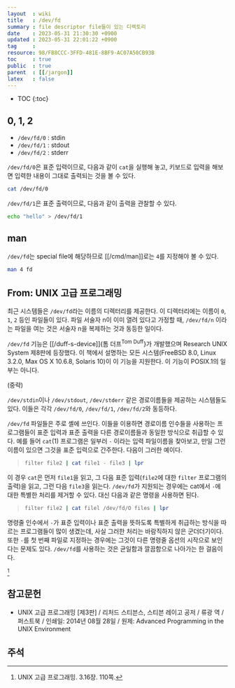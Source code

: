 ```yaml
---
layout  : wiki
title   : /dev/fd
summary : file descriptor file들이 있는 디렉토리
date    : 2023-05-31 21:30:30 +0900
updated : 2023-05-31 22:01:22 +0900
tag     : 
resource: 98/FB8CCC-3FFD-481E-8BF9-AC07A50CB93B
toc     : true
public  : true
parent  : [[/jargon]]
latex   : false
---
```

* TOC
{:toc}

## 0, 1, 2

- `/dev/fd/0` : stdin
- `/dev/fd/1` : stdout
- `/dev/fd/2` : stderr

`/dev/fd/0`은 표준 입력이므로, 다음과 같이 `cat`을 실행해 놓고, 키보드로 입력을 해보면 입력한 내용이 그대로 출력되는 것을 볼 수 있다.

```sh
cat /dev/fd/0
```

`/dev/fd/1`은 표준 출력이므로, 다음과 같이 출력을 관찰할 수 있다.

```sh
echo "hello" > /dev/fd/1
```


## man

`/dev/fd`는 special file에 해당하므로 [[/cmd/man]]로는 `4`를 지정해야 볼 수 있다.

```sh
man 4 fd
```

## From: UNIX 고급 프로그래밍

>
최근 시스템들은 `/dev/fd`라는 이름의 디렉터리를 제공한다.
이 디렉터리에는 이름이 `0`, `1`, `2` 등인 파일들이 있다.
파일 서술자 n이 이미 열려 있다고 가정할 때, `/dev/fd/n` 이라는 파일을 여는 것은 서술자 n을 복제하는 것과 동등한 일이다.
> >
`/dev/fd` 기능은 [[/duff-s-device]]{톰 더프<sup>Tom Duff</sup>}가 개발했으며 Research UNIX System 제8판에 등장했다.
이 책에서 설명하는 모든 시스템(FreeBSD 8.0, Linux 3.2.0, Max OS X 10.6.8, Solaris 10)이 이 기능을 지원한다.
이 기능이 POSIX.1의 일부는 아니다.
>
(중략)
>
`/dev/stdin`이나 `/dev/stdout`, `/dev/stderr` 같은 경로이름들을 제공하는 시스템들도 있다.
이들은 각각 `/dev/fd/0`, `/dev/fd/1`, `/dev/fd/2`와 동등하다.
>
`/dev/fd` 파일들은 주로 셸에 쓰인다.
이들을 이용하면 경로이름 인수들을 사용하는 프로그램들이 표준 입력과 표준 출력을 다른 경로이름들과 동일한 방식으로 취급할 수 있다.
예를 들어 `cat`(1) 프로그램은 일부러 `-` 이라는 입력 파일이름을 찾아보고, 만일 그런 이름이 있으면 그것을 표준 입력으로 간주한다.
다음이 그러한 예이다.
>
> ```sh
> filter file2 | cat file1 - file3 | lpr
> ```
>
이 경우 `cat`은 먼저 `file1`을 읽고,
그 다음 표준 입력(`file2`에 대한 `filter` 프로그램의 출력)을 읽고, 그런 다음 `file3`을 읽는다.
`/dev/fd`가 지원되는 경우에는 cat에서 `-`에 대한 특별한 처리를 제거할 수 있다.
대신 다음과 같은 명령을 사용하면 된다.
>
> ```sh
> filter file2 | cat filel /dev/fd/O files | lpr
> ```
>
명령줄 인수에서 `-`가 표준 입력이나 표준 출력을 뜻하도록 특별하게 취급하는 방식을 따르는 프로그램들이 많이 생겼는데,
사실 그러한 처리는 바람직하지 않은 군더더기이다.
또한 `-`를 첫 번째 파일로 지정하는 경우에는 그것이 다른 명령줄 옵션의 시작으로 보인다는 문제도 있다.
`/dev/fd`를 사용하는 것은 균일함과 깔끔함으로 나아가는 한 걸음이다.
>
[^richard-110]

## 참고문헌

- UNIX 고급 프로그래밍 [제3판] / 리처드 스티븐스, 스티븐 레이고 공저 / 류광 역 / 퍼스트북 / 인쇄일: 2014년 08월 28일 / 원제: Advanced Programming in the UNIX Environment

## 주석

[^richard-110]: UNIX 고급 프로그래밍. 3.16장. 110쪽.

